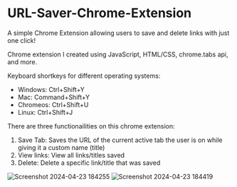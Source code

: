 # URL-Saver-Chrome-Extension
A simple Chrome Extension allowing users to save and delete links with just one click!

Chrome extension I created using JavaScript, HTML/CSS, chrome.tabs api, and more.

Keyboard shortkeys for different operating systems:
- Windows: Ctrl+Shift+Y
- Mac: Command+Shift+Y
- Chromeos: Ctrl+Shift+U
- Linux: Ctrl+Shift+J

There are three functionailities on this chrome extension:
1. Save Tab: Saves the URL of the current active tab the user is on while giving it a custom name (title)
2. View links: View all links/titles saved
3. Delete: Delete a specific link/title that was saved

![Screenshot 2024-04-23 184255](https://github.com/kevinnliu/URL-Saver-Chrome-Extension/assets/96346738/326ec181-a283-47c9-8907-39f53c6e8960)
![Screenshot 2024-04-23 184419](https://github.com/kevinnliu/URL-Saver-Chrome-Extension/assets/96346738/24252d89-ac32-4774-b45d-562b6ae79314)
